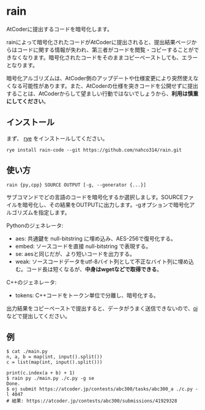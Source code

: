 # rain

AtCoderに提出するコードを暗号化します。

rainによって暗号化されたコードがAtCoderに提出されると、提出結果ページからはコードに関する情報が失われ、第三者がコードを閲覧・コピーすることができなくなります。暗号化されたコードをそのままコピーペーストしても、エラーとなります。

暗号化アルゴリズムは、AtCoder側のアップデートや仕様変更により突然使えなくなる可能性があります。また、AtCoderの仕様を突きコードを公開せずに提出することは、AtCoderからして望ましい行動ではないでしょうから、**利用は慎重にしてください**。

## インストール

まず、 [rye](https://rye-up.com/guide/installation/) をインストールしてください。
```commandline
rye install rain-code --git https://github.com/nahco314/rain.git
```

## 使い方
```
rain {py,cpp} SOURCE OUTPUT [-g, --generator {...}]
```

サブコマンドでどの言語のコードを暗号化するか選択しましす。SOURCEファイルを暗号化し、その結果をOUTPUTに出力します。-gオプションで暗号化アルゴリズムを指定します。

Pythonのジェネレータ:
- aes: 共通鍵を null-bitstring  に埋め込み、AES-256で復号化する。
- embed: ソースコードを直接 null-bitstring で表現する。
- se: aesと同じだが、より短いコードを出力する。
- weak: ソースコードデータをutf-8バイト列として不正なバイト列に埋め込む。コード長は短くなるが、**中身はwgetなどで取得できる**。

C++のジェネレータ:
- tokens: C++コードをトークン単位で分離し、暗号化する。

出力結果をコピーペーストで提出すると、データがうまく送信できないので、[oj](https://github.com/online-judge-tools/oj)などで提出してください。

## 例
```commandline
$ cat ./main.py
n, a, b = map(int, input().split())
c = list(map(int, input().split()))

print(c.index(a + b) + 1)
$ rain py ./main.py ./c.py -g se
Done.
$ oj submit https://atcoder.jp/contests/abc300/tasks/abc300_a ./c.py -l 4047
# 結果: https://atcoder.jp/contests/abc300/submissions/41929328
```
